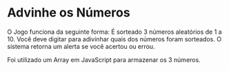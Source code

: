 # Advinhe os Números

O Jogo funciona da seguinte forma: É sorteado 3 números aleatórios de 1 a 10. Você deve digitar para adivinhar quais dos números foram sorteados. O sistema retorna um alerta se você acertou ou errou.

Foi utilizado um Array em JavaScript para armazenar os 3 números.
